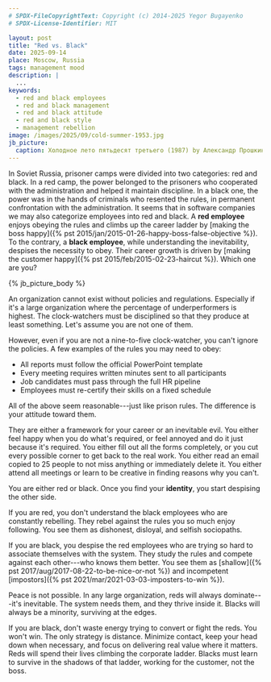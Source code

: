 ```yaml
---
# SPDX-FileCopyrightText: Copyright (c) 2014-2025 Yegor Bugayenko
# SPDX-License-Identifier: MIT

layout: post
title: "Red vs. Black"
date: 2025-09-14
place: Moscow, Russia
tags: management mood
description: |
  ...
keywords:
  - red and black employees
  - red and black management
  - red and black attitude
  - red and black style
  - management rebellion
image: /images/2025/09/cold-summer-1953.jpg
jb_picture:
  caption: Холодное лето пятьдесят третьего (1987) by Александр Прошкин
---
```


In Soviet Russia, prisoner camps were divided into two categories: red and black.
In a red camp, the power belonged to the prisoners who cooperated with the administration and helped it maintain discipline.
In a black one, the power was in the hands of criminals who resented the rules, in permanent confrontation with the administration.
It seems that in software companies we may also categorize employees into red and black.
A **red employee** enjoys obeying the rules and climbs up the career ladder by [making the boss happy]({% pst 2015/jan/2015-01-26-happy-boss-false-objective %}).
To the contrary, a **black employee**, while understanding the inevitability, despises the necessity to obey.
Their career growth is driven by [making the customer happy]({% pst 2015/feb/2015-02-23-haircut %}).
Which one are you?

<!--more-->

{% jb_picture_body %}

An organization cannot exist without policies and regulations.
Especially if it's a large organization where the percentage of underperformers is highest.
The clock-watchers must be disciplined so that they produce at least something.
Let's assume you are not one of them.

However, even if you are not a nine-to-five clock-watcher, you can't ignore the policies.
A few examples of the rules you may need to obey:

* All reports must follow the official PowerPoint template
* Every meeting requires written minutes sent to all participants
* Job candidates must pass through the full HR pipeline
* Employees must re-certify their skills on a fixed schedule

All of the above seem reasonable---just like prison rules.
The difference is your attitude toward them.

They are either a framework for your career or an inevitable evil.
You either feel happy when you do what's required, or feel annoyed and do it just because it's required.
You either fill out all the forms completely, or you cut every possible corner to get back to the real work.
You either read an email copied to 25 people to not miss anything or immediately delete it.
You either attend all meetings or learn to be creative in finding reasons why you can't.

You are either red or black.
Once you find your **identity**, you start despising the other side.

If you are red, you don't understand the black employees who are constantly rebelling.
They rebel against the rules you so much enjoy following.
You see them as dishonest, disloyal, and selfish sociopaths.

If you are black, you despise the red employees who are trying so hard to associate themselves with the system.
They study the rules and compete against each other---who knows them better.
You see them as [shallow]({% pst 2017/aug/2017-08-22-to-be-nice-or-not %}) and incompetent [impostors]({% pst 2021/mar/2021-03-03-imposters-to-win %}).

Peace is not possible.
In any large organization, reds will always dominate---it's inevitable.
The system needs them, and they thrive inside it.
Blacks will always be a minority, surviving at the edges.

If you are black, don't waste energy trying to convert or fight the reds.
You won't win.
The only strategy is distance.
Minimize contact, keep your head down when necessary, and focus on delivering real value where it matters.
Reds will spend their lives climbing the corporate ladder.
Blacks must learn to survive in the shadows of that ladder, working for the customer, not the boss.
